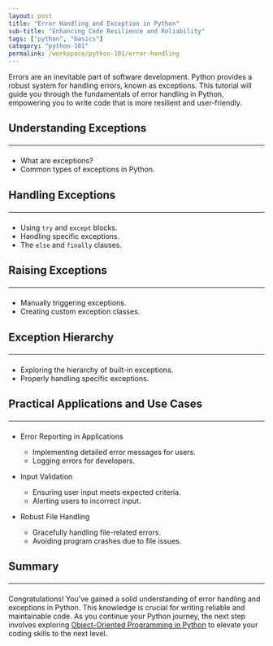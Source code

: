 ```yaml
---
layout: post
title: "Error Handling and Exception in Python"
sub-title: "Enhancing Code Resilience and Reliability"
tags: ["python", "basics"]
category: "python-101"
permalink: /workspace/python-101/error-handling
---
```


Errors are an inevitable part of software development. Python provides a robust system for handling errors, known as exceptions. This tutorial will guide you through the fundamentals of error handling in Python, empowering you to write code that is more resilient and user-friendly.

## Understanding Exceptions <hr>
   - What are exceptions?
   - Common types of exceptions in Python.

## Handling Exceptions <hr>
   - Using `try` and `except` blocks.
   - Handling specific exceptions.
   - The `else` and `finally` clauses.

## Raising Exceptions <hr>
   - Manually triggering exceptions.
   - Creating custom exception classes.

## Exception Hierarchy <hr>
   - Exploring the hierarchy of built-in exceptions.
   - Properly handling specific exceptions.

## Practical Applications and Use Cases <hr>

- Error Reporting in Applications
  - Implementing detailed error messages for users.
  - Logging errors for developers.

- Input Validation
  - Ensuring user input meets expected criteria.
  - Alerting users to incorrect input.

- Robust File Handling
  - Gracefully handling file-related errors.
  - Avoiding program crashes due to file issues.

## Summary <hr>

Congratulations! You've gained a solid understanding of error handling and exceptions in Python. This knowledge is crucial for writing reliable and maintainable code. As you continue your Python journey, the next step involves exploring [Object-Oriented Programming in Python](/workspace/python-101/python-oop) to elevate your coding skills to the next level.
